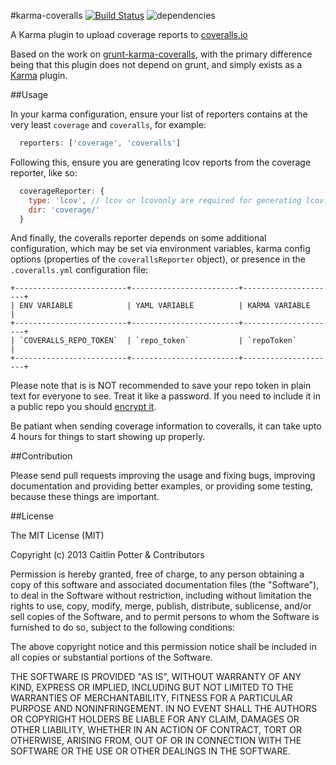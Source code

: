 #karma-coveralls [![Build Status](https://img.shields.io/travis/caitp/karma-coveralls/master.svg?style=flat)](https://travis-ci.org/caitp/karma-coveralls) ![dependencies](https://david-dm.org/caitp/karma-coveralls.svg)

A Karma plugin to upload coverage reports to [coveralls.io](https://coveralls.io/)

Based on the work on [grunt-karma-coveralls](https://github.com/mattjmorrison/grunt-karma-coveralls),
with the primary difference being that this plugin does not depend on grunt, and simply exists as a
[Karma](http://karma-runner.github.io/) plugin.

##Usage

In your karma configuration, ensure your list of reporters contains at the very least `coverage` and
`coveralls`, for example:

```js
  reporters: ['coverage', 'coveralls']
```

Following this, ensure you are generating lcov reports from the coverage reporter, like so:

```js
  coverageReporter: {
    type: 'lcov', // lcov or lcovonly are required for generating lcov.info files
    dir: 'coverage/'
  }
```

And finally, the coveralls reporter depends on some additional configuration, which may be set
via environment variables, karma config options (properties of the `coverallsReporter` object),
or presence in the `.coveralls.yml` configuration file:

```
+-------------------------+------------------------+---------------------+
| ENV VARIABLE            | YAML VARIABLE          | KARMA VARIABLE      |
+-------------------------+------------------------+---------------------+
| `COVERALLS_REPO_TOKEN`  | `repo_token`           | `repoToken`         |
+-------------------------+------------------------+---------------------+
```

Please note that is is NOT recommended to save your repo token in plain text for everyone to see.
Treat it like a password. If you need to include it in a public repo you should [encrypt it](http://docs.travis-ci.com/user/build-configuration/#Secure-environment-variables).

Be patiant when sending coverage information to coveralls, it can take upto 4 hours for things to 
start showing up properly.

##Contribution

Please send pull requests improving the usage and fixing bugs, improving documentation and providing
better examples, or providing some testing, because these things are important.

##License

The MIT License (MIT)

Copyright (c) 2013 Caitlin Potter & Contributors

Permission is hereby granted, free of charge, to any person obtaining a copy of this software and associated documentation files (the "Software"), to deal in the Software without restriction, including without limitation the rights to use, copy, modify, merge, publish, distribute, sublicense, and/or sell copies of the Software, and to permit persons to whom the Software is furnished to do so, subject to the following conditions:

The above copyright notice and this permission notice shall be included in all copies or substantial portions of the Software.

THE SOFTWARE IS PROVIDED "AS IS", WITHOUT WARRANTY OF ANY KIND, EXPRESS OR IMPLIED, INCLUDING BUT NOT LIMITED TO THE WARRANTIES OF MERCHANTABILITY, FITNESS FOR A PARTICULAR PURPOSE AND NONINFRINGEMENT. IN NO EVENT SHALL THE AUTHORS OR COPYRIGHT HOLDERS BE LIABLE FOR ANY CLAIM, DAMAGES OR OTHER LIABILITY, WHETHER IN AN ACTION OF CONTRACT, TORT OR OTHERWISE, ARISING FROM, OUT OF OR IN CONNECTION WITH THE SOFTWARE OR THE USE OR OTHER DEALINGS IN THE SOFTWARE.
